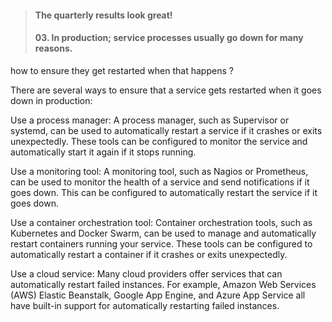 > #### The quarterly results look great!
> #### 03. In production; service processes usually go down for many reasons.
how to ensure they get restarted when that happens ?

There are several ways to ensure that a service gets restarted when it goes down in production:

Use a process manager: A process manager, such as Supervisor or systemd,
can be used to automatically restart a service if it crashes or exits unexpectedly.
These tools can be configured to monitor the service and automatically start it again
if it stops running.

Use a monitoring tool: A monitoring tool, such as Nagios or Prometheus, 
can be used to monitor the health of a service and send notifications if it goes down.
This can be configured to automatically restart the service if it goes down.

Use a container orchestration tool: Container orchestration tools, such as Kubernetes
and Docker Swarm, can be used to manage and automatically restart containers running 
your service. These tools can be configured to automatically restart a container if it
crashes or exits unexpectedly.

Use a cloud service: Many cloud providers offer services that can automatically restart 
failed instances. For example, Amazon Web Services (AWS) Elastic Beanstalk, Google App
Engine, and Azure App Service all have built-in support for automatically restarting 
failed instances.
